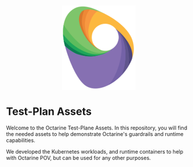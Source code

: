<p align="center">
  <a href="https://octarinesec.com">
    <img src="./img/logo_only.png?raw=true" width="200"/>
  </a>
</p>

# Test-Plan Assets

Welcome to the Octarine Test-Plane Assets. In this repository, you will find the needed assets to help demonstrate Octarine's guardrails and runtime capabilities.

We developed the Kubernetes workloads, and runtime containers to help with Octarine POV, but can be used for any other purposes.